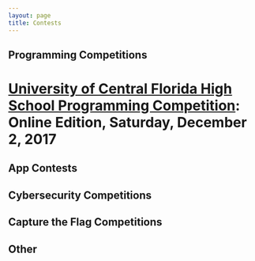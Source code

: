 ```yaml
---
layout: page
title: Contests
---
```


## Programming Competitions

# <a href="https://hspt.ucfprogrammingteam.org/index.php/hspt-online-edition/this-year-s-tournament">University of Central Florida High School Programming Competition</a>:  Online Edition, Saturday, December 2, 2017

## App Contests

## Cybersecurity Competitions

## Capture the Flag Competitions

## Other




